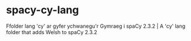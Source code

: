 # spacy-cy-lang
Ffolder lang 'cy' ar gyfer ychwanegu'r Gymraeg i spaCy 2.3.2 | A 'cy' lang folder that adds Welsh to spaCy 2.3.2 
